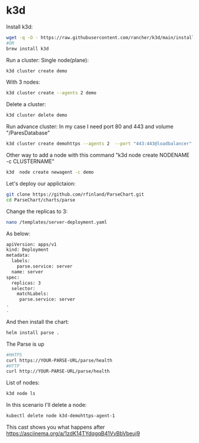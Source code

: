 # k3d
Install k3d:
```bash
wget -q -O - https://raw.githubusercontent.com/rancher/k3d/main/install.sh | bash
#OR
brew install k3d
```

Run a cluster:
Single node(plane):

```bash
k3d cluster create demo
```
With 3 nodes:
```bash
k3d cluster create --agents 2 demo  
```
Delete a cluster:
```bash
k3d cluster delete demo
```

Run advance cluster:
In my case I need port 80 and 443 and volume "/ParesDatabase"
```bash
k3d cluster create demohttps --agents 2  --port "443:443@loadbalancer"  --port "80:80@loadbalancer" --volume /ParesDatabase:/ParesDatabase
```
Other way to add a node with this command "k3d  node create NODENAME -c CLUSTERNAME"
```bash
k3d  node create newagent -c demo
```

Let's deploy our applictaion:
```bash
git clone https://github.com/rfinland/ParseChart.git
cd ParseChart/charts/parse
```
Change the replicas to 3:
```bash
nano /templates/server-deployment.yaml
```
As below:
```bash
apiVersion: apps/v1
kind: Deployment
metadata:
  labels:
    parse.service: server
  name: server
spec:
  replicas: 3
  selector:
    matchLabels:
     parse.service: server
.
.
```

And then install the chart:
```bash
helm install parse . 
```
The Parse is up 
```bash
#HHTPS
curl https://YOUR-PARSE-URL/parse/health 
#HTTP
curl http://YOUR-PARSE-URL/parse/health 
```

List of nodes:
```bash
k3d node ls
```
In this scenario I'll delete a node:
```bash
kubectl delete node k3d-demohttps-agent-1
```
This cast shows you what happens after
https://asciinema.org/a/1zdK14TYdqgqB41VvBbVbeuj9

